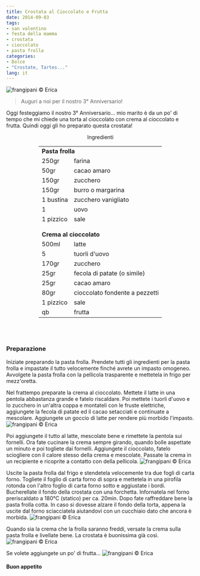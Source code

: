 ```yaml
---
title: Crostata al Cioccolato e Frutta
date: 2014-09-03
tags:
- san valentino
- festa della mamma
- crostata
- cioccolato
- pasta frolla
categories:
- Dolce
- "Crostate, Tartes..."
lang: it
---
```

![](header.jpg "frangipani © Erica")

> Auguri a noi per il nostro 3° Anniversario!

Oggi festeggiamo il nostro 3° Anniversario... mio marito è da un po' di tempo che mi chiede una torta al cioccolato con crema al cioccolato e frutta. Quindi oggi gli ho preparato questa crostata!

<div id="wrapper" style="text-align: center">
  <div id="yourdiv" style="display: inline-block;">
    <div class="ingredients">
      <div class="ingredients-title">Ingredienti</div>
      <table>
        <tbody>
          <tr>
            <td colspan="2"><b>Pasta frolla</b></td>
          </tr>
          <tr>
            <td>250gr</td>
            <td>farina</td>
          </tr>
          <tr>
            <td>50gr</td>
            <td>cacao amaro</td>
          </tr>
          <tr>
            <td>150gr</td>
            <td>zucchero</td>
          </tr>
          <tr>
            <td>150gr</td>
            <td>burro o margarina</td>
          </tr>
          <tr>
            <td>1 bustina</td>
            <td>zucchero vanigliato</td>
          </tr>
          <tr>
            <td>1</td>
            <td>uovo</td>
          </tr>
          <tr>
            <td>1 pizzico</td>
            <td>sale</td>
          </tr>
          <tr style="height: 15px;"></tr>
          <tr>          
            <td colspan="2"><b>Crema al cioccolato</b></td>
          </tr>
          <tr>
            <td>500ml</td>
            <td>latte</td>
          </tr>
          <tr>      
            <td>5</td>
            <td>tuorli d'uovo</td>
          </tr>
          <tr>
            <td>170gr</td>
            <td>zucchero</td>
          </tr>
          <tr>
            <td>25gr</td>
            <td>fecola di patate (o simile)</td>
          </tr>
          <tr>
            <td>25gr</td>
            <td>cacao amaro</td>
          </tr>
          <tr>
            <td>80gr</td>
            <td>cioccolato fondente a pezzetti</td>
          </tr>
          <tr>
            <td>1 pizzico</td>
            <td>sale</td>
          </tr>
          <tr>
            <td>qb</td>
            <td>frutta</td>        
          </tr>
        </tbody>
      </table>
      <br></br>
    </div>
  </div>
</div>


<h3>
  <font color="grey">
    <i class="fa-solid fa-gears"></i>
  </font> Preparazione
</h3>

Iniziate preparando la pasta frolla. Prendete tutti gli ingredienti per la pasta frolla e impastate il tutto velocemente finché avrete un impasto omogeneo. Avvolgete la pasta frolla con la pellicola trasparente e mettetela in frigo per mezz'oretta.

Nel frattempo preparate la crema al cioccolato. Mettete il latte in una pentola abbastanza grande e fatelo riscaldare. Poi mettete i tuorli d'uovo e lo zucchero in un'altra coppa e montateli con le fruste elettriche, aggiungete la fecola di patate ed il cacao setacciati e continuate a mescolare. Aggiungete un goccio di latte per rendere più morbido l'impasto.
![](cremacruda.jpg "frangipani © Erica")

Poi aggiungete il tutto al latte, mescolate bene e rimettete la pentola sui fornelli. Ora fate cucinare la crema sempre girando, quando bolle aspettate un minuto e poi togliete dai fornelli. Aggiungete il cioccolato, fatelo sciogliere con il calore stesso della crema e mescolate. Passate la crema in un recipiente e ricoprite a contatto con della pellicola.
![](crema.jpg "frangipani © Erica")

Uscite la pasta frolla dal frigo e stendetela velocemente tra due fogli di carta forno. Togliete il foglio di carta forno di sopra e mettetela in una pirofila rotonda con l'altro foglio di carta forno sotto e aggiustate i bordi. Bucherellate il fondo della crostata con una forchetta. Infornatela nel forno preriscaldato a 180°C (statico) per ca. 20min. Dopo fate raffreddare bene la pasta frolla cotta. In caso si dovesse alzare il fondo della torta, appena la uscite dal forno sciacciatela aiutandovi con un cucchiaio dato che ancora è morbida.
![](frolla.jpg "frangipani © Erica")

Quando sia la crema che la frolla saranno freddi, versate la crema sulla pasta frolla e livellate bene. La crostata è buonissima già così.
![](crostata.jpg "frangipani © Erica")

Se volete aggiungete un po' di frutta...
![](risultato.jpg "frangipani © Erica")


<h4>Buon appetito
  <font color="red">
    <i class="fa-regular fa-face-smile"></i>
  </font>
</h4>